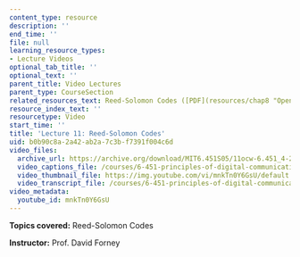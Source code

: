 ```yaml
---
content_type: resource
description: ''
end_time: ''
file: null
learning_resource_types:
- Lecture Videos
optional_tab_title: ''
optional_text: ''
parent_title: Video Lectures
parent_type: CourseSection
related_resources_text: Reed-Solomon Codes ([PDF](resources/chap8 "Open in a new window."))
resource_index_text: ''
resourcetype: Video
start_time: ''
title: 'Lecture 11: Reed-Solomon Codes'
uid: b0b90c8a-2a42-ab2a-7c3b-f7391f004c6d
video_files:
  archive_url: https://archive.org/download/MIT6.451S05/11ocw-6.451_4-261-09mar2005-220k.mp4
  video_captions_file: /courses/6-451-principles-of-digital-communication-ii-spring-2005/3842f83d45775121ab338bba11ae6660_mnkTn0Y6GsU.vtt
  video_thumbnail_file: https://img.youtube.com/vi/mnkTn0Y6GsU/default.jpg
  video_transcript_file: /courses/6-451-principles-of-digital-communication-ii-spring-2005/2717629c83d90e1d8a89c7949fd33e73_mnkTn0Y6GsU.pdf
video_metadata:
  youtube_id: mnkTn0Y6GsU
---
```


**Topics covered:** Reed-Solomon Codes

**Instructor:** Prof. David Forney